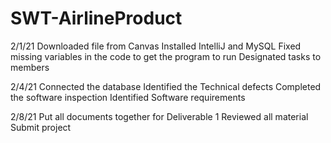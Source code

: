# SWT-AirlineProduct

2/1/21
Downloaded file from Canvas
Installed IntelliJ and MySQL
Fixed missing variables in the code to get the program to run
Designated tasks to members

2/4/21
Connected the database
Identified the Technical defects
Completed the software inspection
Identified Software requirements

2/8/21
Put all documents together for Deliverable 1
Reviewed all material
Submit project
